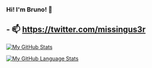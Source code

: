 ### Hi! I'm Bruno! 👋
## - 📫 https://twitter.com/missingus3r
[![My GitHub Stats](https://github-readme-stats.vercel.app/api/?username=missingus3r&count_private=true&theme=tokyonight&showicons=true)]()

[![My GitHub Language Stats](https://github-readme-stats.vercel.app/api/top-langs/?username=missingus3r&langs_count=5&theme=tokyonight)]()


<!--
**missingus3r/missingus3r** is a ✨ _special_ ✨ repository because its `README.md` (this file) appears on your GitHub profile.

Here are some ideas to get you started:

- 🔭 I’m currently working on ...
- 🌱 I’m currently learning ...
- 👯 I’m looking to collaborate on ...
- 🤔 I’m looking for help with ...
- 💬 Ask me about ...
- 📫 How to reach me: ...
- 😄 Pronouns: ...
- ⚡ Fun fact: ...
-->
